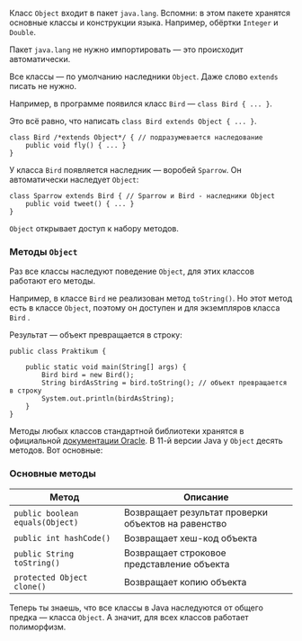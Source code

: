 Класс `Object` входит в пакет `java.lang`. Вспомни: в этом пакете хранятся основные классы и конструкции языка. Например, обёртки `Integer` и `Double`.

Пакет `java.lang` не нужно импортировать — это происходит автоматически.

Все классы — по умолчанию наследники `Object`. Даже слово `extends` писать не нужно.

Например, в программе появился класс `Bird` — `class Bird { ... }`.

Это всё равно, что написать `class Bird extends Object { ... }`.
```
class Bird /*extends Object*/ { // подразумевается наследование
    public void fly() { ... }
} 
```

У класса `Bird` появляется наследник — воробей `Sparrow`. Он автоматически наследует `Object`:
```
class Sparrow extends Bird { // Sparrow и Bird - наследники Object
    public void tweet() { ... }
} 
```

`Object` открывает доступ к набору методов.

### Методы `Object`

Раз все классы наследуют поведение `Object`, для этих классов работают его методы.

Например, в классе `Bird` не реализован метод `toString()`. Но этот метод есть в классе `Object`, поэтому он доступен и для экземпляров класса `Bird` .

Результат — объект превращается в строку:
```
public class Praktikum {

    public static void main(String[] args) {
        Bird bird = new Bird();
        String birdAsString = bird.toString(); // объект превращается в строку
        System.out.println(birdAsString);
    }
} 
```

Методы любых классов стандартной библиотеки хранятся в официальной [документации Oracle](https://docs.oracle.com/en/java/javase/11/docs/api/java.base/java/lang/Object.html). В 11-й версии Java у `Object` десять методов. Вот основные:

### Основные методы

|Метод|Описание|
|---|---|
|`public boolean equals(Object)`|Возвращает результат проверки объектов на равенство|
|`public int hashCode()`|Возвращает хеш-код объекта|
|`public String toString()`|Возвращает строковое представление объекта|
|`protected Object clone()`|Возвращает копию объекта|
Теперь ты знаешь, что все классы в Java наследуются от общего предка — класса `Object`. А значит, для всех классов работает полиморфизм.
